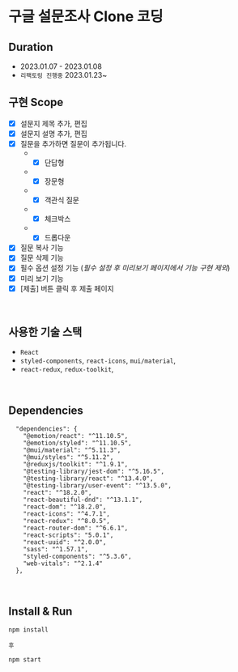 # 구글 설문조사 Clone 코딩

## Duration

- 2023.01.07 - 2023.01.08
- `리팩토링 진행중` 2023.01.23~

## 구현 Scope

- [x] 설문지 제목 추가, 편집
- [x] 설문지 설명 추가, 편집
- [x] 질문을 추가하면 질문이 추가됩니다.
  - - [x] 단답형
  - - [x] 장문형
  - - [x] 객관식 질문
  - - [x] 체크박스
  - - [x] 드롭다운
- [x] 질문 복사 기능
- [x] 질문 삭제 기능
- [x] 필수 옵션 설정 기능 (_필수 설정 후 미리보기 페이지에서 기능 구현 제외_)
- [x] 미리 보기 기능
- [x] [제출] 버튼 클릭 후 제출 페이지

<br/>

## 사용한 기술 스택

- `React`
- `styled-components`, `react-icons`, `mui/material`,
- `react-redux`, `redux-toolkit`,

</br>

## Dependencies

```
  "dependencies": {
    "@emotion/react": "^11.10.5",
    "@emotion/styled": "^11.10.5",
    "@mui/material": "^5.11.3",
    "@mui/styles": "^5.11.2",
    "@reduxjs/toolkit": "^1.9.1",
    "@testing-library/jest-dom": "^5.16.5",
    "@testing-library/react": "^13.4.0",
    "@testing-library/user-event": "^13.5.0",
    "react": "^18.2.0",
    "react-beautiful-dnd": "^13.1.1",
    "react-dom": "^18.2.0",
    "react-icons": "^4.7.1",
    "react-redux": "^8.0.5",
    "react-router-dom": "^6.6.1",
    "react-scripts": "5.0.1",
    "react-uuid": "^2.0.0",
    "sass": "^1.57.1",
    "styled-components": "^5.3.6",
    "web-vitals": "^2.1.4"
  },

```

</br>

## Install & Run

```
npm install

후

npm start
```
